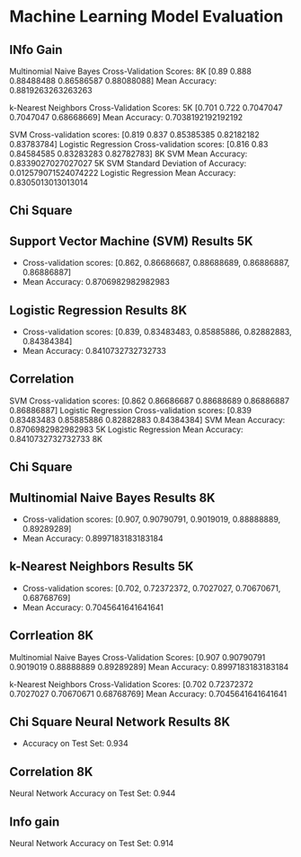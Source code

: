 # Machine Learning Model Evaluation

## INfo Gain
Multinomial Naive Bayes Cross-Validation Scores: 8K
[0.89       0.888      0.88488488 0.86586587 0.88088088]
Mean Accuracy: 0.8819263263263263

k-Nearest Neighbors Cross-Validation Scores: 5K
[0.701      0.722      0.7047047  0.7047047  0.68668669]
Mean Accuracy: 0.7038192192192192

SVM Cross-validation scores: [0.819      0.837      0.85385385 0.82182182 0.83783784]
Logistic Regression Cross-validation scores: [0.816      0.83       0.84584585 0.83283283 0.82782783] 8K
SVM Mean Accuracy: 0.8339027027027027 5K
SVM Standard Deviation of Accuracy: 0.012579071524074222
Logistic Regression Mean Accuracy: 0.8305013013013014



## Chi Square
## Support Vector Machine (SVM) Results 5K
- Cross-validation scores: [0.862, 0.86686687, 0.88688689, 0.86886887, 0.86886887]
- Mean Accuracy: 0.8706982982982983

## Logistic Regression Results 8K
- Cross-validation scores: [0.839, 0.83483483, 0.85885886, 0.82882883, 0.84384384]
- Mean Accuracy: 0.8410732732732733

## Correlation
SVM Cross-validation scores: [0.862      0.86686687 0.88688689 0.86886887 0.86886887] 
Logistic Regression Cross-validation scores: [0.839      0.83483483 0.85885886 0.82882883 0.84384384] 
SVM Mean Accuracy: 0.8706982982982983 5K
Logistic Regression Mean Accuracy: 0.8410732732732733 8K


## Chi Square
## Multinomial Naive Bayes Results 8K
- Cross-validation scores: [0.907, 0.90790791, 0.9019019, 0.88888889, 0.89289289]
- Mean Accuracy: 0.8997183183183184

## k-Nearest Neighbors Results 5K
- Cross-validation scores: [0.702, 0.72372372, 0.7027027, 0.70670671, 0.68768769]
- Mean Accuracy: 0.7045641641641641

## Corrleation 8K
Multinomial Naive Bayes Cross-Validation Scores:
[0.907      0.90790791 0.9019019  0.88888889 0.89289289]
Mean Accuracy: 0.8997183183183184

k-Nearest Neighbors Cross-Validation Scores:
[0.702      0.72372372 0.7027027  0.70670671 0.68768769]
Mean Accuracy: 0.7045641641641641

## Chi Square Neural Network Results 8K
- Accuracy on Test Set: 0.934
## Correlation 8K
Neural Network Accuracy on Test Set: 0.944
## Info gain
Neural Network Accuracy on Test Set: 0.914